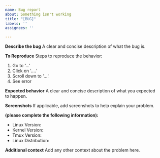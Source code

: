 ```yaml
---
name: Bug report
about: Something isn't working
title: "[BUG]"
labels: ''
assignees: ''

---
```


**Describe the bug**
A clear and concise description of what the bug is.

**To Reproduce**
Steps to reproduce the behavior:
1. Go to '...'
2. Click on '....'
3. Scroll down to '....'
4. See error

**Expected behavior**
A clear and concise description of what you expected to happen.

**Screenshots**
If applicable, add screenshots to help explain your problem.

**(please complete the following information):**
 - Linux Version: 
 - Kernel Version:
 - Tmux Version:
 - Linux Distribution: 



**Additional context**
Add any other context about the problem here.
